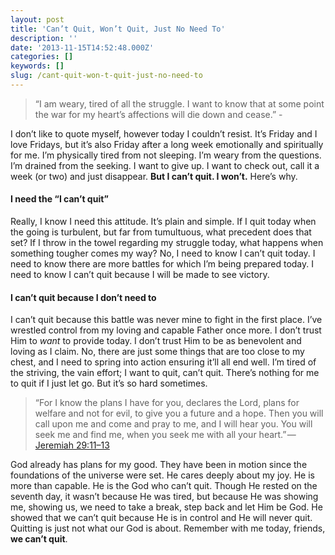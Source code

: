 ```yaml
---
layout: post
title: 'Can’t Quit, Won’t Quit, Just No Need To'
description: ''
date: '2013-11-15T14:52:48.000Z'
categories: []
keywords: []
slug: /cant-quit-won-t-quit-just-no-need-to
---
```


> “I am weary, tired of all the struggle. I want to know that at some point the war for my heart’s affections will die down and cease.” -

I don’t like to quote myself, however today I couldn’t resist. It’s Friday and I love Fridays, but it’s also Friday after a long week emotionally and spiritually for me. I’m physically tired from not sleeping. I’m weary from the questions. I’m drained from the seeking. I want to give up. I want to check out, call it a week (or two) and just disappear. **But I can’t quit. I won’t.** Here’s why.

#### I need the “I can’t quit”

Really, I know I need this attitude. It’s plain and simple. If I quit today when the going is turbulent, but far from tumultuous, what precedent does that set? If I throw in the towel regarding my struggle today, what happens when something tougher comes my way? No, I need to know I can’t quit today. I need to know there are more battles for which I’m being prepared today. I need to know I can’t quit because I will be made to see victory.

#### I can’t quit because I don’t need to

I can’t quit because this battle was never mine to fight in the first place. I’ve wrestled control from my loving and capable Father once more. I don’t trust Him to _want_ to provide today. I don’t trust Him to be as benevolent and loving as I claim. No, there are just some things that are too close to my chest, and I need to spring into action ensuring it’ll all end well. I’m tired of the striving, the vain effort; I want to quit, can’t quit. There’s nothing for me to quit if I just let go. But it’s so hard sometimes.

> “For I know the plans I have for you, declares the Lord, plans for welfare and not for evil, to give you a future and a hope. Then you will call upon me and come and pray to me, and I will hear you. You will seek me and find me, when you seek me with all your heart.” — [Jeremiah 29:11–13](http://www.biblegateway.com/passage/?search=Jeremiah%2029:11-13&version=ESV)

God already has plans for my good. They have been in motion since the foundations of the universe were set. He cares deeply about my joy. He is more than capable. He is the God who can’t quit. Though He rested on the seventh day, it wasn’t because He was tired, but because He was showing me, showing us, we need to take a break, step back and let Him be God. He showed that we can’t quit because He is in control and He will never quit. Quitting is just not what our God is about. Remember with me today, friends, **we can’t quit**.